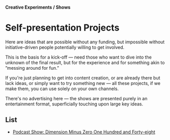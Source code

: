 #### Creative Experiments / Shows

# Self-presentation Projects

Here are ideas that are possible without any funding, but impossible without initiative-driven people potentially willing to get involved.

This is the basis for a kick-off — need those who want to dive into the unknown of the final result, but for the experience and for something akin to ”messing around for fun.”

If you're just planning to get into content creation, or are already there but lack ideas, or simply want to try something new — all these projects, if we make them, you can use solely on your own channels.

There's no advertising here — the shows are presented purely in an entertainment format, superficially touching upon large key ideas.

## List

- [Podcast Show: Dimension Minus Zero One Hundred and Forty-eight](/podcast-show)
